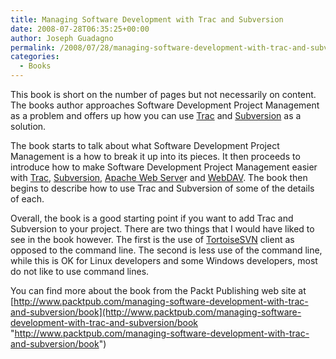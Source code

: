 ```yaml
---
title: Managing Software Development with Trac and Subversion
date: 2008-07-28T06:35:25+00:00
author: Joseph Guadagno
permalink: /2008/07/28/managing-software-development-with-trac-and-subversion/
categories:
  - Books
---
```

This book is short on the number of pages but not necessarily on content.  The books author approaches Software Development Project Management as a problem and offers up how you can use [Trac](http://trac.edgewall.org/) and [Subversion](http://subversion.tigris.org/) as a solution.

The book starts to talk about what Software Development Project Management is a how to break it up into its pieces.  It then proceeds to introduce how to make Software Development Project Management easier with [Trac](http://trac.edgewall.org/), [Subversion](http://subversion.tigris.org/), [Apache Web Serve](http://httpd.apache.org/)r and [WebDAV](http://comparitech.net/webdav). The book then begins to describe how to use Trac and Subversion of some of the details of each.

Overall, the book is a good starting point if you want to add Trac and Subversion to your project.  There are two things that I would have liked to see in the book however.  The first is the use of [TortoiseSVN](http://tortoisesvn.tigris.org/) client as opposed to the command line.  The second is less use of the command line, while this is OK for Linux developers and some Windows developers, most do not like to use command lines.

You can find more about the book from the Packt Publishing web site at [http://www.packtpub.com/managing-software-development-with-trac-and-subversion/book](http://www.packtpub.com/managing-software-development-with-trac-and-subversion/book "http://www.packtpub.com/managing-software-development-with-trac-and-subversion/book")
